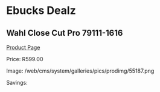 
# Ebucks Dealz
## Wahl Close Cut Pro 79111-1616
[Product Page](https://www.ebucks.com/web/shop/productSelected.do?prodId=1191160428&catId=1186081080)

Price: R599.00

Image: /web/cms/system/galleries/pics/prodimg/55187.png

Savings: 


	